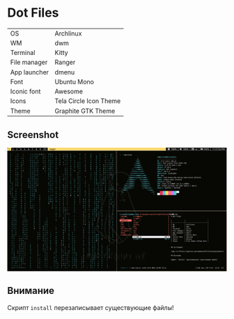 # Dot Files

|              |                         |
|--------------|-------------------------|
| OS           | Archlinux               |
| WM           | dwm                     |
| Terminal     | Kitty                   |
| File manager | Ranger                  |
| App launcher | dmenu                   |
| Font         | Ubuntu Mono             |
| Iconic font  | Awesome                 |
| Icons        | Tela Circle Icon Theme  |
| Theme        | Graphite GTK Theme      |


## Screenshot

<img src="https://github.com/sadnessITS/files/blob/master/dotfiles/screenshots/dwm_1.png">

## Внимание

Скрипт `install` перезаписывает существующие файлы!
